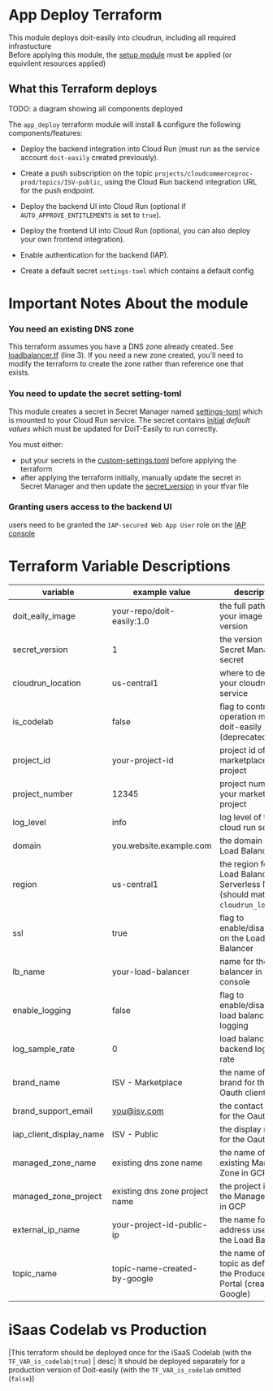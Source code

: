 # App Deploy Terraform

This module deploys doit-easily into cloudrun, including all required infrastucture  
Before applying this module, the [setup module][1] must be applied (or equivilent resources applied)

## What this Terraform deploys

TODO: a diagram showing all components deployed

The `app_deploy` terraform module will install & configure the following components/features:

* Deploy the backend integration into Cloud Run (must run as the service account `doit-easily` created previously).

* Create a push subscription on the topic `projects/cloudcommerceproc-prod/topics/ISV-public`, using the Cloud Run backend integration URL for the push endpoint.

* Deploy the backend UI into Cloud Run (optional if `AUTO_APPROVE_ENTITLEMENTS` is set to `true`).

* Deploy the frontend UI into Cloud Run (optional, you can also deploy your own frontend integration).

* Enable authentication for the backend (IAP).

* Create a default secret `settings-toml` which contains a default config


# Important Notes About the module

### You need an existing DNS zone
This terraform assumes you have a DNS zone already created. See [loadbalancer.tf](../docs/terraform/app_deploy/loadbalancer.tf) (line 3). If you need a new zone created, you'll need to modify the terraform to create the zone rather than reference one that exists.

### You need to update the secret setting-toml

This module creates a secret in Secret Manager named [settings-toml](../app_deploy/app.tf#L58) which is mounted to your Cloud Run service. The secret contains [initial](./custom-settings.toml) _default values_ which must be updated for DoiT-Easily to run correctly.

You must either:

*  put your secrets in the [custom-settings.toml](./custom-settings.toml) before applying the terraform 
*  after applying the terraform initially, manually update the secret in Secret Manager and then update the [secret_version](./example.tfvars#L2) in your tfvar file

### Granting users access to the backend UI

users need to be granted the `IAP-secured Web App User` role on the [IAP console](https://console.cloud.google.com/security/iap)


# Terraform Variable Descriptions

|variable | example value | description|
|--|--|--|
|doit_eaily_image|your-repo/doit-easily:1.0|the full path of your image with version|
|secret_version | 1 | the version of your Secret Manager secret|
|cloudrun_location | us-central1 | where to deploy your cloudrun service|
|is_codelab | false | flag to control the operation mode of doit-easily (deprecated)|
|project_id | your-project-id | project id of your marketplace project|
|project_number | 12345 | project number of your marketplace project|
|log_level | info | log level of the cloud run service|
|domain | you.website.example.com | the domain for the Load Balancer|
|region | us-central1 | the region for the Load Balancer Serverless NEG (should match the `cloudrun_location`)|
|ssl | true | flag to enable/disable SSL on the Load Balancer|
|lb_name | your-load-balancer | name for the load balancer in GCP console|
|enable_logging | false | flag to enable/disable load balancer logging|
|log_sample_rate | 0 | load balancer backend logging rate|
|brand_name | ISV - Marketplace | the name of the brand for the Oauth client|
|brand_support_email | you@isv.com | the contact email for the Oauth client|
|iap_client_display_name | ISV - Public | the display name for the Oauth client|
|managed_zone_name | existing dns zone name | the name of an existing Manged Zone in GCP|
|managed_zone_project | existing dns zone project name | the project id of the Managed Zone in GCP|
|external_ip_name | your-project-id-public-ip | the name for the IP address used for the Load Balancer|
|topic_name | topic-name-created-by-google | the name of the topic as defined in the Producer Portal (created by Google)|


# iSaas Codelab vs Production
|This terraform should be deployed once for the iSaaS Codelab (with the `TF_VAR_is_codelab|true`) | desc|
It should be deployed separately for a production version of Doit-easily (with the `TF_VAR_is_codelab` omitted (`false`))



[1]: ../setup/